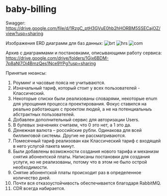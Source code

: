 # baby-billing

Swagger: https://drive.google.com/file/d/1RzgC_ptH3GVuE0hb2hHORBM5SSECajOZ/view?usp=sharing

Изображения ERD диаграмм для баз данных:
![brt](https://github.com/user-attachments/assets/03881678-1175-4484-9a61-c95481e28cda)
![hrs](https://github.com/user-attachments/assets/ecc61043-da43-4557-9657-e64cc489ba5a)
![com](https://github.com/user-attachments/assets/e1304fce-9f83-47c0-b8d8-2301b524a2a1)

Архив с диаграммами и постановками, описывающими работу сервиса: https://drive.google.com/drive/folders/1Gjx6BDM-7p8aNl7Oi4BmzQes1Nce9YPg?usp=sharing

Принятые нюансы:
1. Роуминг и часовые пояса не учитываются.
2. Изначальный тариф, который стоит у всех пользователей - Классический. 
3. Некоторые списки были реализованы словарями, некоторые enum для упрощения процесса проектирования. Фокус ставился на реально работающих с проектом людей, а не на потенциальныъ абстрактных пользователей.
4. Добавлен дополнительный сервис для авторизации Users.
5. В булевых значениях считаем, что 0 это нет, а 1 это да. 
6. Денежная валюта – российские рубли. Одинакова для всей биллинговой системы. Другие не рассматриваются.
7. Помесячный тариф реализован как Классический тариф с входящей в него услугой пакета минут.
8. Были добавлены возможности создания нового тарифа и механизм снятия абонентской платы. Написаны постановки для создания услуги, но не реализованы, потому что в этом не было острой необходимости. 
9. Снятие абонентской платы происходит раз в определенное количество дней.
10. Почти вся отказоустойчивость обеспечивается благодаря RabbitMQ.
11. CDR всегда набирается.
